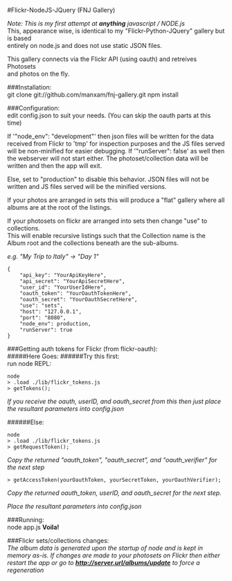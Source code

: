 #Flickr-NodeJS-JQuery (FNJ Gallery)

*Note: This is my first attempt at **anything** javascript / NODE.js*  
This, appearance wise, is identical to my "Flickr-Python-JQuery" gallery but is based  
entirely on node.js and does not use static JSON files.  

This gallery connects via the Flickr API (using oauth) and retreives Photosets  
and photos on the fly.  

###Installation:  
    git clone git://github.com/manxam/fnj-gallery.git
    npm install

###Configuration:  
edit config.json to suit your needs. 
(You can skip the oauth parts at this time)  

If '"node_env": "development"' then json files will be written for the data received from
Flickr to 'tmp' for inspection purposes and the JS files served will be non-minified for easier debugging. 
If '"runServer": false' as well then the webserver will not start either. The photoset/collection data will be written and then the app
will exit.  

Else, set to "production" to disable this behavior. JSON files will not be written and JS files served will be the minified versions.    

If your photos are arranged in sets this will produce a "flat" gallery where
all albums are at the root of the listings.  

If your photosets on flickr are arranged into sets then change "use" to collections.  
This will enable recursive listings such that the Collection name is the Album
root and the collections beneath are the sub-albums.  

_e.g. "My Trip to Italy" -> "Day 1"_
    
    {
        "api_key": "YourApiKeyHere", 
        "api_secret": "YourApiSecretHere", 
        "user_id": "YourUserIdHere", 
        "oauth_token": "YourOauthTokenHere", 
        "oauth_secret": "YourOauthSecretHere", 
        "use": "sets",
        "host": "127.0.0.1", 
        "port": "8080", 
        "node_env": production, 
        "runServer": true
    }  

###Getting auth tokens for Flickr (from flickr-oauth):  
#####Here Goes:
######Try this first:  
run node REPL:

    node
    > .load ./lib/flickr_tokens.js
    > getTokens();
*If you receive the oauth, userID, and oauth_secret from this then just place the resultant parameters into config.json*  

######Else: 

    node
    > .load ./lib/flickr_tokens.js
    > getRequestToken();

*Copy the returned "oauth_token", "oauth_secret", and "oauth_verifier" for the next step*  

    > getAccessToken(yourOauthToken, yourSecretToken, yourOauthVerifier);

*Copy the returned oauth_token, userID, and oauth_secret for the next step.*  

*Place the resultant parameters into config.json*

###Running:  
    node app.js
**Voila!**

###Flickr sets/collections changes:  
*The album data is generated upon the startup of node and is kept in memory as-is. If changes are made to your photosets on Flickr then either restart the app or go to **http://server.url/albums/update** to force a regeneration*  

